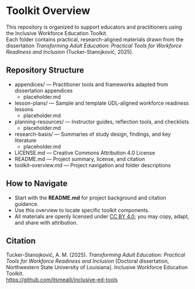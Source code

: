 # Toolkit Overview

This repository is organized to support educators and practitioners using the Inclusive Workforce Education Toolkit.  
Each folder contains practical, research-aligned materials drawn from the dissertation *Transforming Adult Education: Practical Tools for Workforce Readiness and Inclusion* (Tucker-Stanojković, 2025).

## Repository Structure

- appendices/ — Practitioner tools and frameworks adapted from dissertation appendices  
  - placeholder.md
- lesson-plans/ — Sample and template UDL-aligned workforce readiness lessons  
  - placeholder.md
- planning-resources/ — Instructor guides, reflection tools, and checklists  
  - placeholder.md
- research-basis/ — Summaries of study design, findings, and key literature  
  - placeholder.md
- LICENSE.md — Creative Commons Attribution 4.0 License
- README.md — Project summary, license, and citation
- toolkit-overview.md — Project navigation and folder descriptions

## How to Navigate
- Start with the **README.md** for project background and citation guidance.  
- Use this overview to locate specific toolkit components.  
- All materials are openly licensed under [CC BY 4.0](https://creativecommons.org/licenses/by/4.0/); you may copy, adapt, and share with attribution.

## Citation
Tucker-Stanojković, A. M. (2025). *Transforming Adult Education: Practical Tools for Workforce Readiness and Inclusion* [Doctoral dissertation, Northwestern State University of Louisiana]. Inclusive Workforce Education Toolkit.  
https://github.com/itsmealli/inclusive-ed-tools
